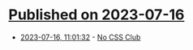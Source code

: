 # [Published on 2023-07-16](index.md)

* [2023-07-16, 11:01:32](https://lobste.rs/s/it2xsv/no_css_club) - [No CSS Club](https://nocss.club/)
